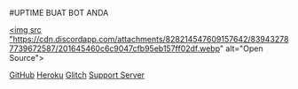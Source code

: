 #UPTIME BUAT BOT ANDA

<a href=""><img src "https://cdn.discordapp.com/attachments/828214547609157642/839432787739672587/201645460c6c9047cfb95eb157ff02df.webp" alt="Open Source"></a>

[GitHub](https://github.com/pikzykacheng)
[Heroku](https://heroku.com)
[Glitch](https://glitch.com)
[Support Server](https://discord.gg/NcMtUEUEUk)

